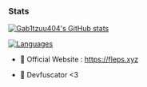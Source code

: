### Stats
[![Gab1tzuu404's GitHub stats](https://github-readme-stats.vercel.app/api?username=gab1tzuu404)](https://github.com/gab1tzuu404)

[![Languages](https://github-readme-stats.vercel.app/api/top-langs/?username=gab1tzuu404)](https://github.com/gab1tzuu404)

- 🔭 Official Website : https://fleps.xyz

- 🔭 Devfuscator <3
